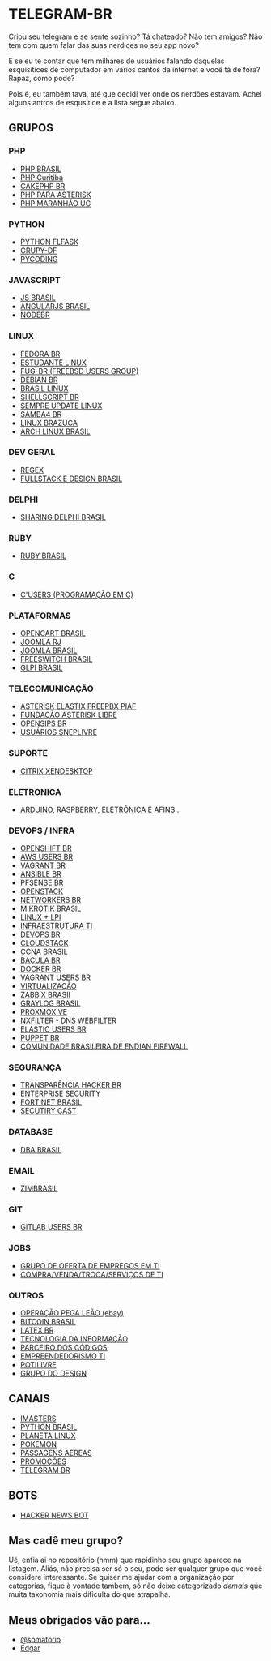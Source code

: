 TELEGRAM-BR
=============

Criou seu telegram e se sente sozinho? Tá chateado? Não tem amigos? Não tem com quem falar das suas nerdices no seu app novo?

E se eu te contar que tem milhares de usuários falando daquelas esquisitices de computador em vários cantos da internet e você tá de fora? Rapaz, como pode?

Pois é, eu também tava, até que decidi ver onde os nerdões estavam. Achei alguns antros de esqusitice e a lista segue abaixo.

## GRUPOS
### PHP
- [PHP BRASIL](https://telegram.me/phpbrasil)
- [PHP Curitiba](https://telegram.me/phpcuritiba)
- [CAKEPHP BR](https://telegram.me/cakephpbr)
- [PHP PARA ASTERISK](https://telegram.me/joinchat/A2dO3gR-WUwZv89DFzJTEw)
- [PHP MARANHÃO UG](https://telegram.me/joinchat/AOBqkQB3Pt6YVANKgdh7IA)

### PYTHON
- [PYTHON FLFASK](https://telegram.me/pythonflask)
- [GRUPY-DF](https://telegram.me/grupydf)
- [PYCODING](https://telegram.me/PyCoding)

### JAVASCRIPT
- [JS BRASIL](https://web.telegram.org/#/im?p=@javascriptbrasill)
- [ANGULARJS BRASIL](https://telegram.me/angularjsbrasil)
- [NODEBR](https://telegram.me/NodeBR)

### LINUX
- [FEDORA BR](https://telegram.me/fedorabr)
- [ESTUDANTE LINUX](https://telegram.me/estudante_linux)
- [FUG-BR (FREEBSD USERS GROUP)](https://telegram.me/joinchat/B1OOlAUaPN4y3o13IlJn1w)
- [DEBIAN BR](https://telegram.me/debianbr)
- [BRASIL LINUX](https://telegram.me/brasillinux)
- [SHELLSCRIPT BR](https://telegram.me/shellbr)
- [SEMPRE UPDATE LINUX](https://telegram.me/joinchat/AbDu9jv9mMuEmOyk-wvIGw)
- [SAMBA4 BR](https://telegram.me/Samba4BR)
- [LINUX BRAZUCA](https://telegram.me/joinchat/Aguf-Duk8yp2vI7hNywbHQ)
- [ARCH LINUX BRASIL](https://telegram.me/joinchat/Ca-T5j01ENns1TC7Dpaimw)

### DEV GERAL
- [REGEX](https://telegram.me/joinchat/BtO01j1rBi16tGTsHJ2CuQ )
- [FULLSTACK E DESIGN BRASIL](https://telegram.me/fullstack_desenvolvedores_br)

### DELPHI
- [SHARING DELPHI BRASIL](https://telegram.me/joinchat/CBODLDxOQ58JOdNfHIRzBA)

### RUBY
- [RUBY BRASIL](https://telegram.me/rubybrasil)

### C
- [C'USERS (PROGRAMAÇÃO EM C)](https://telegram.me/joinchat/B9C6HQLFGOwlCUTSJdaE7A)

### PLATAFORMAS
- [OPENCART BRASIL](https://telegram.me/opencartbrasil)
- [JOOMLA RJ](https://telegram.me/joomlariodejaneiro)
- [JOOMLA BRASIL](https://telegram.me/joomlabrasil)
- [FREESWITCH BRASIL](https://telegram.me/freeswitchbrasil)
- [GLPI BRASIL](https://telegram.me/glpibr )


### TELECOMUNICAÇÃO
- [ASTERISK ELASTIX FREEPBX PIAF](https://telegram.me/joinchat/CMF1cQNxp6Xx0pj-RteImA )
- [FUNDAÇÃO ASTERISK LIBRE](https://telegram.me/falbr)
- [OPENSIPS BR](https://telegram.me/opensipsbrasil)
- [USUÁRIOS SNEPLIVRE](https://telegram.me/joinchat/CQ-FrggJFqo0WtkXGC1cFQ )


### SUPORTE
- [CITRIX XENDESKTOP](https://telegram.me/joinchat/047dd738016341fabbdb541f55cd89a1)


### ELETRONICA
- [ARDUINO, RASPBERRY, ELETRÔNICA E AFINS...](https://telegram.me/joinchat/BQwnFTxx069EQRiYyIiLJw)

### DEVOPS / INFRA
- [OPENSHIFT BR](https://telegram.me/openshiftbr)
- [AWS USERS BR](https://telegram.me/awsbrasil)
- [VAGRANT BR](https://telegram.me/joinchat/AejjFQZcA-IOjJmRXzmcIA%20(OFF) )
- [ANSIBLE BR](https://telegram.me/joinchat/AejjFQbucrfAUGaXAbMZFA )
- [PFSENSE BR](https://telegram.me/pfsensebr )
- [OPENSTACK](https://telegram.me/joinchat/A733uQEc9QeO044adfcbgQ )
- [NETWORKERS BR](https://telegram.me/NetworkersBR)
- [MIKROTIK BRASIL](https://telegram.me/mikrotikbr)
- [LINUX + LPI](https://telegram.me/joinchat/CYyDAT0Jg_EVAEedD9qgsw )
- [INFRAESTRUTURA TI](https://telegram.me/infraestruturati)
- [DEVOPS BR](https://telegram.me/devopsbr)
- [CLOUDSTACK](https://telegram.me/joinchat/AxrvtASPySwVlMekVc1u9g )
- [CCNA BRASIL](https://telegram.me/ccnabrasil)
- [BACULA BR](https://telegram.me/baculabr)
- [DOCKER BR](https://telegram.me/dockerbr)
- [VAGRANT USERS BR](https://telegram.me/joinchat/AejjFQZcA-IOjJmRXzmcIA%20(OFF))
- [VIRTUALIZAÇÃO](https://telegram.me/joinchat/AI7jrT5lBV9gFGE3w-Fy6Q)
- [ZABBIX BRASIl](https://telegram.me/joinchat/AI7jrT05Fqe8BscujO5IfQ)
- [GRAYLOG BRASIL](https://telegram.me/graylogbr)
- [PROXMOX VE](http://telegram.me/ProxmoxBrasil)
- [NXFILTER - DNS WEBFILTER](https://telegram.me/NxfilterBR)
- [ELASTIC USERS BR](https://telegram.me/joinchat/AejjFQCHmDHk7796cRQXYA%20(OFF))
- [PUPPET BR](https://telegram.me/puppetbr)
- [COMUNIDADE BRASILEIRA DE ENDIAN FIREWALL](https://telegram.me/Endian_Firewall)

### SEGURANÇA
- [TRANSPARÊNCIA HACKER BR](https://telegram.me/thackersbr)
- [ENTERPRISE SECURITY](https://telegram.me/enterprisesecurity)
- [FORTINET BRASIL](https://telegram.me/fortinetbr)
- [SECUTIRY CAST](http://bit.ly/securitycast)

### DATABASE
- [DBA BRASIL](https://telegram.me/joinchat/BSo6ET1rO4Ba2eSOHyMhGg)

### EMAIL
- [ZIMBRASIL](https://telegram.me/zimBrasil)

### GIT
- [GITLAB USERS BR](https://telegram.me/joinchat/AejjFQf2XJYdTFmrCfLBsg )

### JOBS
- [GRUPO DE OFERTA DE EMPREGOS EM TI](https://telegram.me/vagastibr)
- [COMPRA/VENDA/TROCA/SERVIÇOS DE TI](https://telegram.me/compravendatrocati)

### OUTROS 
- [OPERAÇÃO PEGA LEÃO (ebay)](https://telegram.me/OperacaoPegaLeao )
- [BITCOIN BRASIL](https://telegram.me/brasilbitcoin )
- [LATEX BR](https://telegram.me/latexbr )
- [TECNOLOGIA DA INFORMAÇÃO](https://telegram.me/joinchat/CBcyYj32K4fEDI1BVBGagg )
- [PARCEIRO DOS CÓDIGOS](https://telegram.me/joinchat/CEMxwATo7yv6NW2y7CCGtw )
- [EMPREENDEDORISMO TI](https://telegram.me/joinchat/AI7jrT4ZFk94UZco3ymVsQ )
- [POTILIVRE ](https://telegram.me/joinchat/AvMomgAeNcVoFFGFggjDJw)
- [GRUPO DO DESIGN ](https://telegram.me/GrupoDoDesigner)

## CANAIS
- [IMASTERS](https://telegram.me/imasters ())
- [PYTHON BRASIL](https://telegram.me/pythonbrasil)
- [PLANETA LINUX](https://telegram.me/planetalinux)
- [POKEMON](https://telegram.me/PokemonChannel)
- [PASSAGENS AÉREAS](https://telegram.me/promopassagens)
- [PROMOÇÕES](https://telegram.me/on_sale)
- [TELEGRAM BR](https://telegram.me/tlgrm_br)

## BOTS 
- [HACKER NEWS BOT](http://telegram.me/hnbot)

## Mas cadê meu grupo?
Ué, enfia ai no repositório (hmm) que rapidinho seu grupo aparece na listagem. Aliás, não precisa ser só o seu, pode ser qualquer grupo que você considere interessante. Se quiser me ajudar com a organização por categorias, fique à vontade também, só não deixe categorizado *demais* qúe muita taxonomia mais dificulta do que atrapalha.

## Meus obrigados vão para...
- [@somatório](http://www.somatorio.org/2015/11/07/links-de-grupos-de-ti-no-telegram/)
- [Edgar](https://medium.com/telegram-brasil/telegram-inova-mais-uma-vez-conhe%C3%A7a-os-canais-c900c97ff018#.r88885k8y)